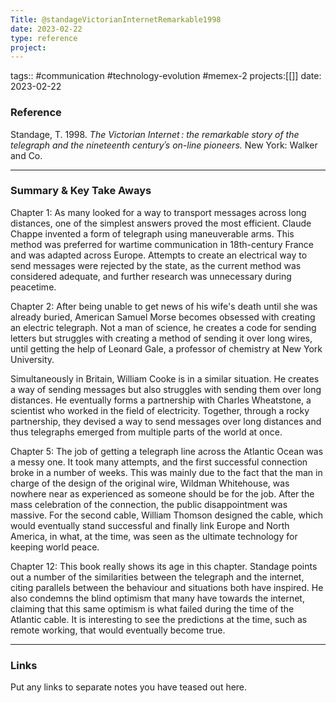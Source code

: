 ```yaml
---
Title: @standageVictorianInternetRemarkable1998
date: 2023-02-22
type: reference
project:
---
```


tags:: #communication #technology-evolution #memex-2
projects:[[]]
date: 2023-02-22

### Reference 

  Standage, T. 1998. *The Victorian Internet : the remarkable story of the telegraph and the nineteenth centuryʾs on-line pioneers.* New York: Walker and Co.

---

### Summary & Key Take Aways

Chapter 1:
As many looked for a way to transport messages across long distances, one of the simplest answers proved the most efficient. Claude Chappe invented a form of telegraph using maneuverable arms. This method was preferred for wartime communication in 18th-century France and was adapted across Europe. Attempts to create an electrical way to send messages were rejected by the state, as the current method was considered adequate, and further research was unnecessary during peacetime.

Chapter 2:
After being unable to get news of his wife's death until she was already buried, American Samuel Morse becomes obsessed with creating an electric telegraph. Not a man of science, he creates a code for sending letters but struggles with creating a method of sending it over long wires, until getting the help of Leonard Gale, a professor of chemistry at New York University.

Simultaneously in Britain, William Cooke is in a similar situation. He creates a way of sending messages but also struggles with sending them over long distances. He eventually forms a partnership with Charles Wheatstone, a scientist who worked in the field of electricity. Together, through a rocky partnership, they devised a way to send messages over long distances and thus telegraphs emerged from multiple parts of the world at once.

Chapter 5:
The job of getting a telegraph line across the Atlantic Ocean was a messy one. It took many attempts, and the first successful connection broke in a number of weeks. This was mainly due to the fact that the man in charge of the design of the original wire, Wildman Whitehouse, was nowhere near as experienced as someone should be for the job. After the mass celebration of the connection, the public disappointment was massive. For the second cable, William Thomson designed the cable, which would eventually stand successful and finally link Europe and North America, in what, at the time, was seen as the ultimate technology for keeping world peace.

Chapter 12:
This book really shows its age in this chapter. Standage points out a number of the similarities between the telegraph and the internet, citing parallels between the behaviour and situations both have inspired. He also condemns the blind optimism that many have towards the internet, claiming that this same optimism is what failed during the time of the Atlantic cable. It is interesting to see the predictions at the time, such as remote working, that would eventually become true.

--- 

### Links
Put any links to separate notes you have teased out here.
